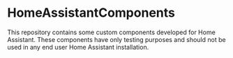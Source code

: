 # HomeAssistantComponents

This repository contains some custom components developed for Home Assistant. These components have only testing purposes and should not be used in any end user Home Assistant installation.


